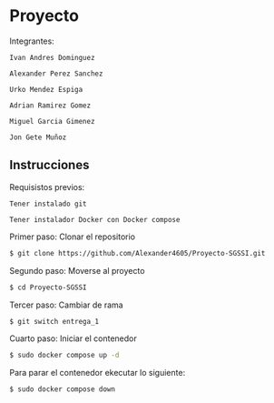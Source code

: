 
# Proyecto 
Integrantes:
   ```
   Ivan Andres Dominguez
   ```
   ```
  Alexander Perez Sanchez
   ```
   ```
  Urko Mendez Espiga
   ```
   ```
  Adrian Ramirez Gomez
   ```
   ```
  Miguel Garcia Gimenez
   ```
   ```
  Jon Gete Muñoz
   ```

## Instrucciones 

Requisistos previos:
   ```
  Tener instalado git
   ```
   ```
  Tener instalador Docker con Docker compose
   ```

Primer paso:
Clonar el repositorio
```bash
$ git clone https://github.com/Alexander4605/Proyecto-SGSSI.git
```
Segundo paso:
Moverse al proyecto
```bash
$ cd Proyecto-SGSSI
```
Tercer paso:
Cambiar de rama
```bash
$ git switch entrega_1
```
Cuarto paso:
Iniciar el contenedor
```bash
$ sudo docker compose up -d 
```
Para parar el contenedor ekecutar lo siguiente:
```bash
$ sudo docker compose down 
```
